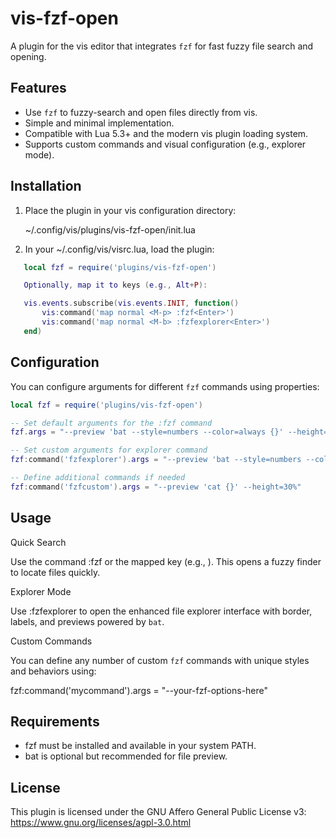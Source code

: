 vis-fzf-open
============

A plugin for the vis editor that integrates `fzf` for fast fuzzy file search and opening.

Features
--------

* Use `fzf` to fuzzy-search and open files directly from vis.
* Simple and minimal implementation.
* Compatible with Lua 5.3+ and the modern vis plugin loading system.
* Supports custom commands and visual configuration (e.g., explorer mode).

Installation
------------

1. Place the plugin in your vis configuration directory:

   ~/.config/vis/plugins/vis-fzf-open/init.lua

2. In your ~/.config/vis/visrc.lua, load the plugin:

```lua
   local fzf = require('plugins/vis-fzf-open')

   Optionally, map it to keys (e.g., Alt+P):

   vis.events.subscribe(vis.events.INIT, function()
       vis:command('map normal <M-p> :fzf<Enter>')
       vis:command('map normal <M-b> :fzfexplorer<Enter>')
   end)
```

Configuration
-------------

You can configure arguments for different `fzf` commands using properties:

```lua
local fzf = require('plugins/vis-fzf-open')

-- Set default arguments for the :fzf command
fzf.args = "--preview 'bat --style=numbers --color=always {}' --height=40%"

-- Set custom arguments for explorer command
fzf:command('fzfexplorer').args = "--preview 'bat --style=numbers --color=always {}' --style=full --border --padding=1,2 --border-label=' File Explorer ' --input-label=' Search ' --header-label=' File Type ' --color='border:#aaaaaa,label:#cccccc' --color='preview-border:#9999cc,preview-label:#ccccff' --color='list-border:#669966,list-label:#99cc99' --color='input-border:#996666,input-label:#ffcccc' --color='header-border:#6699cc,header-label:#99ccff' --layout=reverse --height=100%"

-- Define additional commands if needed
fzf:command('fzfcustom').args = "--preview 'cat {}' --height=30%"
```

Usage
-----

Quick Search

Use the command :fzf or the mapped key (e.g., <M-p>). This opens a fuzzy finder to locate files quickly.

Explorer Mode

Use :fzfexplorer to open the enhanced file explorer interface with border, labels, and previews powered by `bat`.

Custom Commands

You can define any number of custom `fzf` commands with unique styles and behaviors using:

fzf:command('mycommand').args = "--your-fzf-options-here"

Requirements
------------

* fzf must be installed and available in your system PATH.
* bat is optional but recommended for file preview.

License
-------

This plugin is licensed under the GNU Affero General Public License v3:
https://www.gnu.org/licenses/agpl-3.0.html
